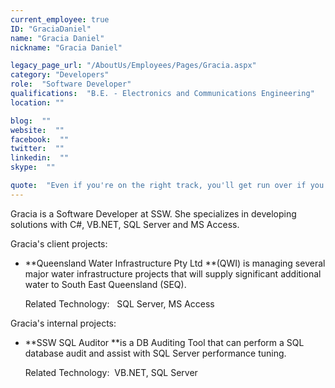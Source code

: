 ```yaml
---
current_employee: true
ID: "GraciaDaniel"
name: "Gracia Daniel"
nickname: "Gracia Daniel"

legacy_page_url: "/AboutUs/Employees/Pages/Gracia.aspx"
category: "Developers"
role:  "Software Developer"
qualifications:  "B.E. - Electronics and Communications Engineering"
location: ""

blog:  ""
website:  ""
facebook:  ""
twitter:  ""
linkedin:  ""
skype:  ""

quote:  "Even if you're on the right track, you'll get run over if you just sit there."
---
```


Gracia is a Software Developer at SSW. She specializes in developing solutions with C#, VB.NET, SQL Server and MS Access. 

Gracia's client projects: 

*   **Queensland Water Infrastructure Pty Ltd **(QWI) is managing several major water infrastructure projects that will supply significant additional water to South East Queensland (SEQ).  

    Related Technology:   SQL Server, MS Access

Gracia's internal projects: 

*   **SSW SQL Auditor **is a DB Auditing Tool that can perform a SQL database audit and assist with SQL Server performance tuning.  

    Related Technology:  VB.NET, SQL Server 